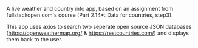 A live weather and country info app, based on an assignment from fullstackopen.com's course (Part 2.14*: Data for countries, step3).

This app uses axios to search two seperate open source JSON databases (https://openweathermap.org/ & https://restcountries.com/) and displays them back to the user. 
